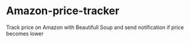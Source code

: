 # Amazon-price-tracker
Track price on Amazon with Beautifull Soup and send notification if price becomes lower
